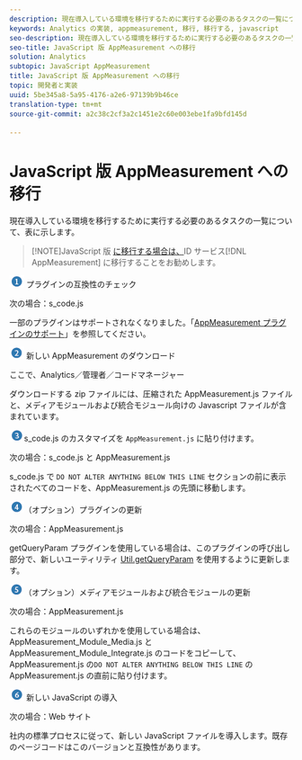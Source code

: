 ```yaml
---
description: 現在導入している環境を移行するために実行する必要のあるタスクの一覧について、表に示します。
keywords: Analytics の実装, appmeasurement, 移行, 移行する, javascript
seo-description: 現在導入している環境を移行するために実行する必要のあるタスクの一覧について、表に示します。
seo-title: JavaScript 版 AppMeasurement への移行
solution: Analytics
subtopic: JavaScript AppMeasurement
title: JavaScript 版 AppMeasurement への移行
topic: 開発者と実装
uuid: 5be345a8-5a95-4176-a2e6-97139b9b46ce
translation-type: tm+mt
source-git-commit: a2c38c2cf3a2c1451e2c60e003ebe1fa9bfd145d

---
```



# JavaScript 版 AppMeasurement への移行

現在導入している環境を移行するために実行する必要のあるタスクの一覧について、表に示します。

> [!NOTE]JavaScript 版 [ に移行する場合は、](../../../implement/js-implementation/c-unique-visitors/visid-service.md#concept_230F8759826E47789EA8DEE08FA09B07)ID サービス[!DNL AppMeasurement] に移行することをお勧めします。

![](assets/step1_icon.png) プラグインの互換性のチェック

次の場合：s\_code.js

一部のプラグインはサポートされなくなりました。「[AppMeasurement プラグインのサポート](../../../implement/js-implementation/c-appmeasurement-js/plugins-support.md#concept_E31A189BC8A547738666EB5E00D2252A)」を参照してください。

![](assets/step2_icon.png) 新しい AppMeasurement のダウンロード

ここで、Analytics／管理者／コードマネージャー

ダウンロードする zip ファイルには、圧縮された AppMeasurement.js ファイルと、メディアモジュールおよび統合モジュール向けの Javascript ファイルが含まれています。

![](assets/step3_icon.png)s\_code.js のカスタマイズを `AppMeasurement.js` に貼り付けます。

次の場合：s\_code.js と AppMeasurement.js

s\_code.js で `DO NOT ALTER ANYTHING BELOW THIS LINE` セクションの前に表示されたべてのコードを、AppMeasurement.js の先頭に移動します。

![](assets/step4_icon.png)（オプション）プラグインの更新

次の場合：AppMeasurement.js

getQueryParam プラグインを使用している場合は、このプラグインの呼び出し部分で、新しいユーティリティ [Util.getQueryParam](../../../implement/js-implementation/util-getqueryparam.md#concept_763AD2621BB44A3990204BE72D3C9FA5) を使用するように更新します。

![](assets/step5_icon.png)（オプション）メディアモジュールおよび統合モジュールの更新

次の場合：AppMeasurement.js

これらのモジュールのいずれかを使用している場合は、AppMeasurement\_Module\_Media.js と AppMeasurement\_Module\_Integrate.js のコードをコピーして、AppMeasurement.js の`DO NOT ALTER ANYTHING BELOW THIS LINE` の AppMeasurement.js の直前に貼り付けます。

![](assets/step6_icon.png) 新しい JavaScript の導入

次の場合：Web サイト

社内の標準プロセスに従って、新しい JavaScript ファイルを導入します。既存のページコードはこのバージョンと互換性があります。